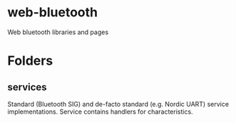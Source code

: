 # web-bluetooth
Web bluetooth libraries and pages

# Folders
## services
Standard (Bluetooth SIG) and de-facto standard (e.g. Nordic UART) service implementations.
Service contains handlers for characteristics.
